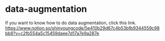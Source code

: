 # data-augmentation

If you want to know how to do data augmentation, click this link.
https://www.notion.so/shinyoungcode/5e410b29d67c4b53bfb9344559c98bb8?v=c2fb554a5c15459daee7d17a7e9a287e
